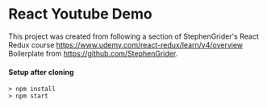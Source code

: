 # React Youtube Demo

This project was created from following a section of StephenGrider's React Redux course https://www.udemy.com/react-redux/learn/v4/overview
Boilerplate from https://github.com/StephenGrider.

#### Setup after cloning
```
> npm install
> npm start
```
